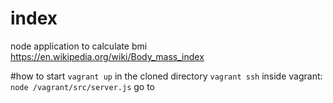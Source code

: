 # index

node application to calculate bmi https://en.wikipedia.org/wiki/Body_mass_index

#how to start
`vagrant up` in the cloned directory
`vagrant ssh`
inside vagrant:
`node /vagrant/src/server.js`
go to
